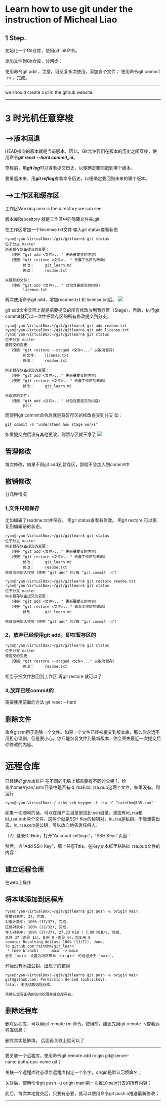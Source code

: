 # Learn how to use git under the instruction of Micheal Liao

## 1 Step.
初始化一个Git仓库，使用git init命令。

添加文件到Git仓库，分两步：

使用命令git add <file>，注意，可反复多次使用，添加多个文件；
使用命令git commit -m <message>，完成。

***
we should create a id in the github website.
***
# 3 时光机任意穿梭
## -->版本回退
HEAD指向的版本就是当前版本，因此，Git允许我们在版本的历史之间穿梭，使用命令***git reset --hard commit_id***。

穿梭前，用***git log***可以查看提交历史，以便确定要回退到哪个版本。

要重返未来，用***git reflog***查看命令历史，以便确定要回到未来的哪个版本。

## -->工作区和缓存区
工作区Working area
is the directory we can see 

版本库Repository
就是工作区中的隐藏文件夹.git

在工作区增加一个lincense.txt文件
输入git status查看状态
```
ryan@ryan-VirtualBox:~/git/gitlearn$ git status
位于分支 master
尚未暂存以备提交的变更：
  （使用 "git add <文件>..." 更新要提交的内容）
  （使用 "git restore <文件>..." 丢弃工作区的改动）
        修改：     git_learn.md
        修改：     readme.txt

未跟踪的文件:
  （使用 "git add <文件>..." 以包含要提交的内容）
        license.txt
```
两次使用命令git add，增加readme.txt 和 license.txt后。
![](../gitlearn/pic/0.jpeg)

git add命令实际上就是把要提交的所有修改放到暂存区（Stage），然后，执行git commit就可以一次性把暂存区的所有修改提交到分支。

```
ryan@ryan-VirtualBox:~/git/gitlearn$ git add readme.txt
ryan@ryan-VirtualBox:~/git/gitlearn$ git add license.txt 
ryan@ryan-VirtualBox:~/git/gitlearn$ git status
位于分支 master
要提交的变更：
  （使用 "git restore --staged <文件>..." 以取消暂存）
        新文件：   license.txt
        修改：     readme.txt

尚未暂存以备提交的变更：
  （使用 "git add <文件>..." 更新要提交的内容）
  （使用 "git restore <文件>..." 丢弃工作区的改动）
        修改：     git_learn.md

未跟踪的文件:
  （使用 "git add <文件>..." 以包含要提交的内容）
        pic/
```

而使用git commit命令后就是将暂存区的修改提交到分支
如：
```
git commit -m "understand how stage works"
```
如果提交完后没有其他更改，则暂存区就干净了
![](pic/1.jpeg)
## 管理修改
每次修改，如果不用git add到暂存区，那就不会加入到commit中

## 撤销修改
分几种情况
### 1,文件只是保存
比如编辑了readme.txt并保存。
用git status查看有修改。
用git restore 可以恢复到编辑前的状态。
```
ryan@ryan-VirtualBox:~/git/gitlearn$ git status
位于分支 master
尚未暂存以备提交的变更：
  （使用 "git add <文件>..." 更新要提交的内容）
  （使用 "git restore <文件>..." 丢弃工作区的改动）
        修改：     git_learn.md
        修改：     readme.txt
修改尚未加入提交（使用 "git add" 和/或 "git commit -a"）
```
```
ryan@ryan-VirtualBox:~/git/gitlearn$ git restore readme.txt
ryan@ryan-VirtualBox:~/git/gitlearn$ git status
位于分支 master
尚未暂存以备提交的变更：
  （使用 "git add <文件>..." 更新要提交的内容）
  （使用 "git restore <文件>..." 丢弃工作区的改动）
        修改：     git_learn.md

修改尚未加入提交（使用 "git add" 和/或 "git commit -a"）
```
### 2，放弃已经使用git add，即在暂存区的
```
ryan@ryan-VirtualBox:~/git/gitlearn$ git status
位于分支 master
要提交的变更：
  （使用 "git restore --staged <文件>..." 以取消暂存）
        修改：     readme.txt
```
相当于把文件放回到工作区
再git restore <file>就可以了
### 3,放弃已经commit的
需要使用前面的方法
git reset --hard <id>

## 删除文件
命令git rm用于删除一个文件。如果一个文件已经被提交到版本库，那么你永远不用担心误删，但是要小心，你只能恢复文件到最新版本，你会丢失最近一次提交后你修改的内容。

# 远程仓库
已经建好github账户
在不同的电脑上都需要有不同的公钥
1、检查/home/ryan/.ssh/目录中是否有id_rsa和id_rsa.pub这两个文件。如果没有。则运行
```
ryan@ryan-VirtualBox:~/.ssh$ ssh-keygen -t rsa -C "rainthm@139.com"
```
如果一切顺利的话，可以在用户主目录里找到.ssh目录，里面有id_rsa和id_rsa.pub两个文件，这两个就是SSH Key的秘钥对，id_rsa是私钥，不能泄露出去，id_rsa.pub是公钥，可以放心地告诉任何人。

（2）登录GitHub，打开“Account settings”，“SSH Keys”页面：

然后，点“Add SSH Key”，填上任意Title，在Key文本框里粘贴id_rsa.pub文件的内容：

## 建立远程仓库
在web上操作

## 将本地添加到远程库
```
ryan@ryan-VirtualBox:~/git/gitlearn$ git push -u origin main
枚举对象中: 37, 完成.
对象计数中: 100% (37/37), 完成.
压缩对象中: 100% (32/32), 完成.
写入对象中: 100% (37/37), 27.23 KiB | 3.89 MiB/s, 完成.
总共 37（差异 11），复用 0（差异 0），包复用 0
remote: Resolving deltas: 100% (11/11), done.
To github.com:rainthm/git_learn
 * [new branch]      main -> main
分支 'main' 设置为跟踪来自 'origin' 的远程分支 'main'。
```
开始没有添加公钥，出现了的错误 
```
ryan@ryan-VirtualBox:~/git/gitlearn$ git push -u origin main
git@github.com: Permission denied (publickey).
fatal: 无法读取远程仓库。

请确认您有正确的访问权限并且仓库存在。
```
## 删除远程库
删除远程库，可以用git remote rm <name>命令。使用前，建议先用git remote -v查看远程库信息：

删除其实是解绑。
后面再关联上就可以了

---
要关联一个远程库，使用命令git remote add origin git@server-name:path/repo-name.git；

关联一个远程库时必须给远程库指定一个名字，origin是默认习惯命名；

关联后，使用命令git push -u origin main第一次推送main分支的所有内容；

此后，每次本地提交后，只要有必要，就可以使用命令git push o推送最新修改；

---

